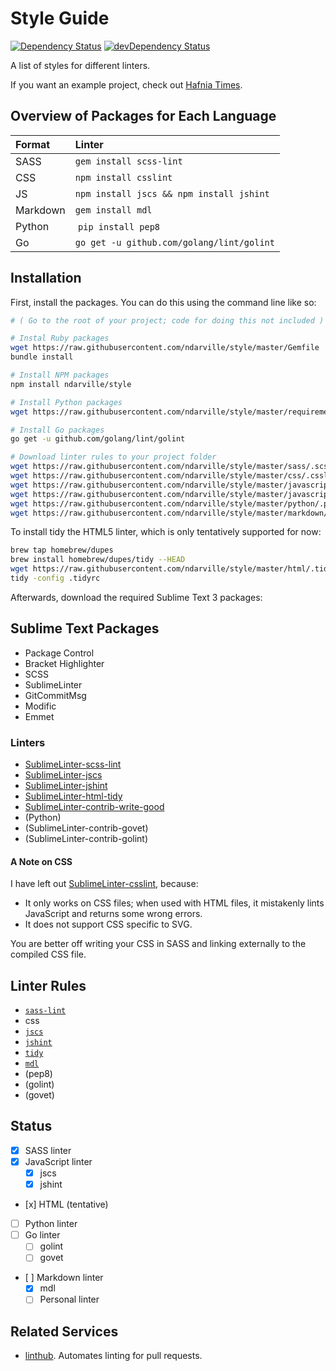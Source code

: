 Style Guide
===========
[![Dependency Status](https://gemnasium.com/ndarville/style.svg)](https://gemnasium.com/ndarville/style) [![devDependency Status](https://david-dm.org/ndarville/style/dev-status.svg)](https://david-dm.org/ndarville/style#info=devDependencies)

A list of styles for different linters.

If you want an example project, check out [Hafnia Times][].

Overview of Packages for Each Language
--------------------------------------
 Format   | Linter
:---------|:-----------------------------------------
 SASS     | `gem install scss-lint`
 CSS      | `npm install csslint`
 JS       | `npm install jscs && npm install jshint`
 Markdown | `gem install mdl`
 Python   | `pip install pep8`
 Go       | `go get -u github.com/golang/lint/golint`

Installation
------------
First, install the packages. You can do this using the command line like so:

```sh
# ( Go to the root of your project; code for doing this not included )

# Instal Ruby packages
wget https://raw.githubusercontent.com/ndarville/style/master/Gemfile
bundle install

# Install NPM packages
npm install ndarville/style

# Install Python packages
wget https://raw.githubusercontent.com/ndarville/style/master/requirements.txt

# Install Go packages
go get -u github.com/golang/lint/golint

# Download linter rules to your project folder
wget https://raw.githubusercontent.com/ndarville/style/master/sass/.scss-lint.yml
wget https://raw.githubusercontent.com/ndarville/style/master/css/.csslintrc
wget https://raw.githubusercontent.com/ndarville/style/master/javascript/.jscsrc
wget https://raw.githubusercontent.com/ndarville/style/master/javascript/.jshintrc
wget https://raw.githubusercontent.com/ndarville/style/master/python/.pep8
wget https://raw.githubusercontent.com/ndarville/style/master/markdown/.mdlrc
```

To install tidy  the HTML5 linter, which is only tentatively supported for now:

```sh
brew tap homebrew/dupes
brew install homebrew/dupes/tidy --HEAD
wget https://raw.githubusercontent.com/ndarville/style/master/html/.tidyrc
tidy -config .tidyrc
```

Afterwards, download the required Sublime Text 3 packages:

Sublime Text Packages
---------------------
* Package Control
* Bracket Highlighter
* SCSS
* SublimeLinter
* GitCommitMsg
* Modific
* Emmet

### Linters ###
* [SublimeLinter-scss-lint](https://github.com/attenzione/SublimeLinter-scss-lint)
* [SublimeLinter-jscs](https://github.com/SublimeLinter/SublimeLinter-jscs)
* [SublimeLinter-jshint](https://github.com/SublimeLinter/SublimeLinter-jshint)
* [SublimeLinter-html-tidy](https://github.com/SublimeLinter/SublimeLinter-html-tidy)
* [SublimeLinter-contrib-write-good](https://github.com/ckaznocha/SublimeLinter-contrib-write-good/)
* (Python)
* (SublimeLinter-contrib-govet)
* (SublimeLinter-contrib-golint)

#### A Note on CSS ####
I have left out [SublimeLinter-csslint](https://github.com/SublimeLinter/SublimeLinter-csslint), because:

* It only works on CSS files; when used with HTML files, it mistakenly lints JavaScript and returns some wrong errors.
* It does not support CSS specific to SVG.

You are better off writing your CSS in SASS and linking externally to the compiled CSS file.

Linter Rules
------------
* [`sass-lint`](https://github.com/causes/scss-lint/blob/master/lib/scss_lint/linter/README.md)
* css
* [`jscs`](http://jscs.info/rules)
* [`jshint`](http://jshint.com/docs/options)
* [`tidy`](http://www.html-tidy.org/quickref)
* [`mdl`](https://github.com/mivok/markdownlint/blob/master/docs/RULES.md)
* (pep8)
* (golint)
* (govet)

Status
------
- [x] SASS linter
- [x] JavaScript linter
    - [x] jscs
    - [x] jshint
- [x] HTML (tentative)
- [ ] Python linter
- [ ] Go linter
    - [ ] golint
    - [ ] govet
- [ ] Markdown linter
    - [x] mdl
    - [ ] Personal linter

Related Services
----------------
- [linthub](https://linthub.io). Automates linting for pull requests.


[Hafnia Times]: https://github.com/hafniatimes/hafniatimes.github.io

